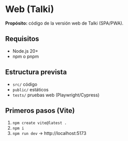 # Web (Talki)

**Propósito:** código de la versión web de Talki (SPA/PWA).

## Requisitos
- Node.js 20+
- npm o pnpm

## Estructura prevista
- `src/` código
- `public/` estáticos
- `tests/` pruebas web (Playwright/Cypress)

## Primeros pasos (Vite)
1. `npm create vite@latest .`
2. `npm i`
3. `npm run dev` → http://localhost:5173
